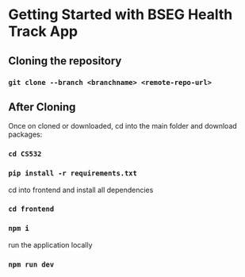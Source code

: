 # Getting Started with BSEG Health Track App

## Cloning the repository

### `git clone --branch <branchname> <remote-repo-url>`

## After Cloning

Once on cloned or downloaded, cd into the main folder and download packages:

### `cd CS532`

### `pip install -r requirements.txt`

cd into frontend and install all dependencies

### `cd frontend`

### `npm i`

run the application locally

### `npm run dev`
